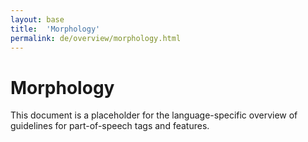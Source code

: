```yaml
---
layout: base
title:  'Morphology'
permalink: de/overview/morphology.html
---
```


# Morphology

This document is a placeholder for the language-specific overview of
guidelines for part-of-speech tags and features.

